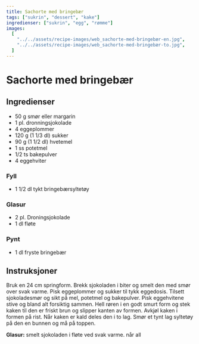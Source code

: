 ```yaml
---
title: Sachorte med bringebær
tags: ["sukrin", "dessert", "kake"]
ingredienser: ["sukrin", "egg", "rømme"]
images:
  [
    "../../assets/recipe-images/web_sachorte-med-bringebær-en.jpg",
    "../../assets/recipe-images/web_sachorte-med-bringebær-to.jpg",
  ]
---
```


# Sachorte med bringebær

## Ingredienser

- 50 g smør eller margarin
- 1 pl. dronningsjokolade
- 4 eggeplommer
- 120 g (1 1/3 dl) sukker
- 90 g (1 1/2 dl) hvetemel
- 1 ss potetmel
- 1/2 ts bakepulver
- 4 eggehviter

### Fyll

- 1 1/2 dl tykt bringebærsyltetøy

### Glasur

- 2 pl. Droningsjokolade
- 1 dl fløte

### Pynt

- 1 dl fryste bringebær

## Instruksjoner

Bruk en 24 cm springform. Brekk sjokoladen i biter og smelt den med smør over svak varme. Pisk eggeplommer og sukker til tykk eggedosis. Tilsett sjokoladesmør og sikt på mel, potetmel og bakepulver. Pisk eggehvitene stive og bland alt forsiktig sammen. Hell røren i en godt smurt form og stek kaken til den er friskt brun og slipper kanten av formen. Avkjøl kaken i formen på rist. Når kaken er kald deles den i to lag. Smør et tynt lag syltetøy på den en bunnen og må på toppen.

**Glasur:** smelt sjokoladen i fløte ved svak varme. når all
